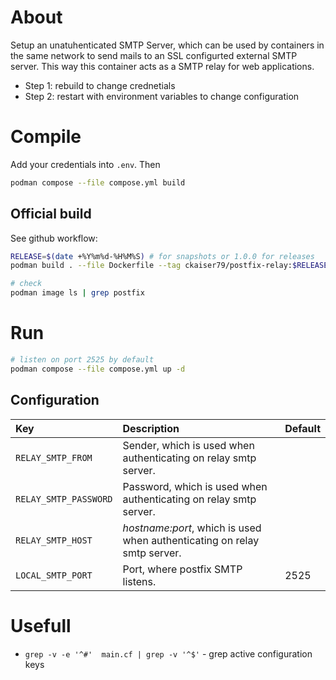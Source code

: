 
# About

Setup an unatuhenticated SMTP Server, which can be used by containers in the same network to send mails
to an SSL configurted external SMTP server. This way this container acts as a SMTP relay for web
applications.

- Step 1: rebuild to change crednetials
- Step 2: restart with environment variables to change configuration 

# Compile

Add your credentials into `.env`. Then

```bash
podman compose --file compose.yml build
```

## Official build

See github workflow:

```bash
RELEASE=$(date +%Y%m%d-%H%M%S) # for snapshots or 1.0.0 for releases
podman build . --file Dockerfile --tag ckaiser79/postfix-relay:$RELEASE

# check
podman image ls | grep postfix
```

# Run

```bash
# listen on port 2525 by default
podman compose --file compose.yml up -d
```

## Configuration

| Key | Description | Default |
|:----|:----|:----|
| `RELAY_SMTP_FROM` | Sender, which is used when authenticating on relay smtp server. | |
| `RELAY_SMTP_PASSWORD` | Password, which is used when authenticating on relay smtp server. | |
| `RELAY_SMTP_HOST` | *hostname:port*, which is used when authenticating on relay smtp server. | |
| `LOCAL_SMTP_PORT` | Port, where postfix SMTP listens. | 2525 |

# Usefull

- `grep -v -e '^#'  main.cf | grep -v '^$'` - grep active configuration keys